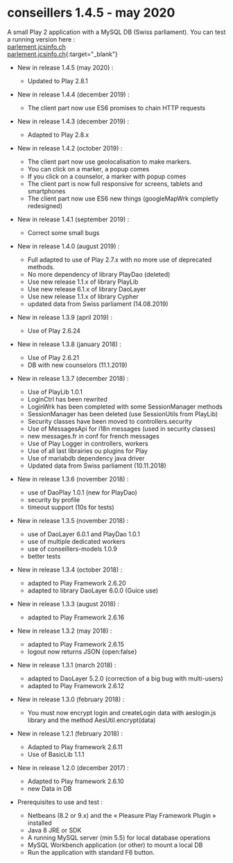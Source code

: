 # conseillers 1.4.5 - may 2020
A small Play 2 application with a MySQL DB (Swiss parliament).
You can test a running version here : 
<br>
<a href="http://parlement.jcsinfo.ch/" target="_blank">parlement.jcsinfo.ch</a><br>
[parlement.jcsinfo.ch](http://parlement.jcsinfo.ch){:target="_blank"} <br>

* New in release 1.4.5 (may 2020) :
  * Updated to Play 2.8.1

* New in release 1.4.4 (december 2019) :
  * The client part now use ES6 promises to chain HTTP requests

* New in release 1.4.3 (december 2019) :
  * Adapted to Play 2.8.x

* New in release 1.4.2 (october 2019) :
  * The client part now use geolocalisation to make markers.
  * You can click on a marker, a popup comes
  * If you click on a counselor, a marker with popup comes
  * The client part is now full responsive for screens, tablets and smartphones
  * The client part now use ES6 new things (googleMapWrk completly redesigned)

* New in release 1.4.1 (september 2019) :
  * Correct some small bugs
  
* New in release 1.4.0 (august 2019) :
  * Full adapted to use of Play 2.7.x with no more use of deprecated methods.
  * No more dependency of library PlayDao (deleted)
  * Use new release 1.1.x of library PlayLib
  * Use new release 6.1.x of library DaoLayer
  * Use new release 1.1.x of library Cypher
  * updated data from Swiss parliament (14.08.2019)

* New in release 1.3.9 (april 2019) :
  * Use of Play 2.6.24

* New in release 1.3.8 (january 2018) :
  * Use of Play 2.6.21
  * DB with new counselors (11.1.2019)

* New in release 1.3.7 (december 2018) :
  * Use of PlayLib 1.0.1
  * LoginCtrl has been rewrited
  * LoginWrk has been completed with some SessionManager methods
  * SessionManager has been deleted (use SessionUtils from PlayLib)
  * Security classes have been moved to controllers.security
  * Use of MessagesApi for i18n messages (used in security classes)
  * new messages.fr in conf for french messages
  * Use of Play Logger in controllers, workers
  * Use of all last librairies ou plugins for Play
  * Use of mariabdb dependency java driver
  * Updated data from Swiss parliament (10.11.2018)

* New in release 1.3.6 (november 2018) :
  * use of DaoPlay 1.0.1 (new for PlayDao)
  * security by profile
  * timeout support (10s for tests)

* New in release 1.3.5 (november 2018) :
  * use of DaoLayer 6.0.1 and PlayDao 1.0.1
  * use of multiple dedicated workers
  * use of conseillers-models 1.0.9
  * better tests

* New in release 1.3.4 (october 2018) :
  * adapted to Play Framework 2.6.20
  * adapted to library DaoLayer 6.0.0 (Guice use)

* New in release 1.3.3 (august 2018) :
  * adapted to Play Framework 2.6.16

* New in release 1.3.2 (may 2018) :
  * adapted to Play Framework 2.6.15
  * logout now returns JSON {open:false}

* New in release 1.3.1 (march 2018) :
  * adapted to DaoLayer 5.2.0 (correction of a big bug with multi-users)
  * adapted to Play Framework 2.6.12

* New in release 1.3.0 (february 2018) :
  * You must now encrypt login and createLogin data with aeslogin.js
library and the method AesUtil.encrypt(data)

* New in release 1.2.1 (february 2018) :
  * Adapted to Play framework 2.6.11
  * Use of BasicLib 1.1.1

* New in release 1.2.0 (december 2017) :
  * Adapted to Play framework 2.6.10
  * new Data in DB

* Prerequisites to use and test :
  * Netbeans (8.2 or 9.x) and the « Pleasure Play Framework Plugin » installed
  * Java 8 JRE or SDK
  * A running MySQL server (min 5.5) for local database operations
  * MySQL Workbench application (or other) to mount a local DB
  * Run the application with standard F6 button.





